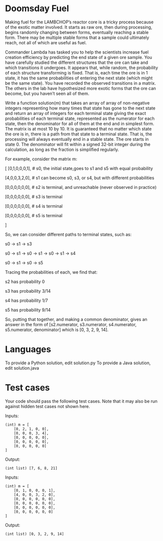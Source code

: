 Doomsday Fuel
===========

Making fuel for the LAMBCHOP’s reactor core is a tricky process because of the exotic matter involved. It starts as raw ore, then during processing, begins randomly changing between forms, eventually reaching a stable form. There may be multiple stable forms that a sample could ultimately reach, not all of which are useful as fuel.

Commander Lambda has tasked you to help the scientists increase fuel creation efficiency by predicting the end state of a given ore sample. You have carefully studied the different structures that the ore can take and which transitions it undergoes. It appears that, while random, the probability of each structure transforming is fixed. That is, each time the ore is in 1 state, it has the same probabilities of entering the next state (which might be the same state). You have recorded the observed transitions in a matrix. The others in the lab have hypothesized more exotic forms that the ore can become, but you haven’t seen all of them.

Write a function solution(m) that takes an array of array of non-negative integers representing how many times that state has gone to the next state and return an array of integers for each terminal state giving the exact probabilities of each terminal state, represented as the numerator for each state, then the denominator for all of them at the end and in simplest form. The matrix is at most 10 by 10. It is guaranteed that no matter which state the ore is in, there is a path from that state to a terminal state. That is, the processing will always eventually end in a stable state. The ore starts in state 0. The denominator will fit within a signed 32-bit integer during the calculation, as long as the fraction is simplified regularly.

For example, consider the matrix m:

[
  [0,1,0,0,0,1],  # s0, the initial state,goes to s1 and s5 with equal probability
  
  [4,0,0,3,2,0],  # s1 can become s0, s3, or s4, but with different probabilities
  
  [0,0,0,0,0,0],  # s2 is terminal, and unreachable (never observed in practice)
  
  [0,0,0,0,0,0],  # s3 is terminal
  
  [0,0,0,0,0,0],  # s4 is terminal
  
  [0,0,0,0,0,0],  # s5 is terminal
  
]

So, we can consider different paths to terminal states, such as:

s0 -> s1 -> s3

s0 -> s1 -> s0 -> s1 -> s0 -> s1 -> s4

s0 -> s1 -> s0 -> s5

Tracing the probabilities of each, we find that:

s2 has probability 0

s3 has probability 3/14

s4 has probability 1/7

s5 has probability 9/14

So, putting that together, and making a common denominator, gives an answer in the form of [s2.numerator, s3.numerator, s4.numerator, s5.numerator, denominator] which is [0, 3, 2, 9, 14].

Languages
=========

To provide a Python solution, edit solution.py
To provide a Java solution, edit solution.java

Test cases
=========

Your code should pass the following test cases. Note that it may also be run against hidden test cases not shown here.

Inputs:

	(int) m = [
		[0, 2, 1, 0, 0], 
		[0, 0, 0, 3, 4], 
		[0, 0, 0, 0, 0], 
		[0, 0, 0, 0, 0], 
		[0, 0, 0, 0, 0]
	]

Output:

	(int list) [7, 6, 8, 21]
	
Inputs:

	(int) m = [
		[0, 1, 0, 0, 0, 1],
		[4, 0, 0, 3, 2, 0], 
		[0, 0, 0, 0, 0, 0], 
		[0, 0, 0, 0, 0, 0], 
		[0, 0, 0, 0, 0, 0], 
		[0, 0, 0, 0, 0, 0]
	]
	
Output:

	(int list) [0, 3, 2, 9, 14]
